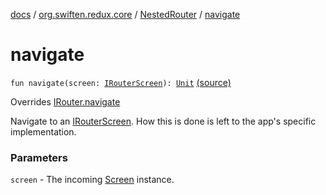 [docs](../../index.md) / [org.swiften.redux.core](../index.md) / [NestedRouter](index.md) / [navigate](./navigate.md)

# navigate

`fun navigate(screen: `[`IRouterScreen`](../-i-router-screen.md)`): `[`Unit`](https://kotlinlang.org/api/latest/jvm/stdlib/kotlin/-unit/index.html) [(source)](https://github.com/protoman92/KotlinRedux/tree/master/common/common-core/src/main/kotlin/org/swiften/redux/core/NestedRouter.kt#L52)

Overrides [IRouter.navigate](../-i-router/navigate.md)

Navigate to an [IRouterScreen](../-i-router-screen.md). How this is done is left to the app's specific implementation.

### Parameters

`screen` - The incoming [Screen](../-i-router/index.md#Screen) instance.